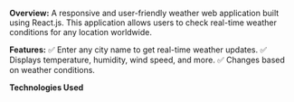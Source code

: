 **Overview:**
          A responsive and user-friendly weather web application built using React.js. This application allows users to check real-time weather conditions for any location worldwide.

 **Features:**
         ✅ Enter any city name to get real-time weather updates.
         ✅ Displays temperature, humidity, wind speed, and more.
         ✅ Changes based on weather conditions.
         
**Technologies Used**
          
    
